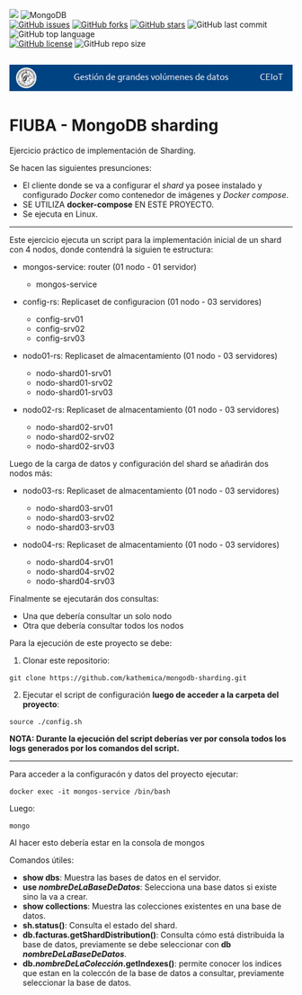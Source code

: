 
<link rel="stylesheet" href="https://use.fontawesome.com/releases/v5.15.2/css/all.css" integrity="sha384-vSIIfh2YWi9wW0r9iZe7RJPrKwp6bG+s9QZMoITbCckVJqGCCRhc+ccxNcdpHuYu" crossorigin="anonymous">

[<img src="https://img.shields.io/badge/Linkedin-kathesama-blue?style=for-the-badge&logo=linkedin">](https://www.linkedin.com/in/kathesama)
![MongoDB](https://img.shields.io/badge/-MongoDB-009900?logo=mongodb&logoColor=white&style=for-the-badge)
<br>
[![GitHub issues](https://img.shields.io/github/issues/kathemica/mongodb-sharding?style=plastic)](https://github.com/kathemica/mongodb-sharding/issues)
[![GitHub forks](https://img.shields.io/github/forks/kathemica/mongodb-sharding?style=plastic)](https://github.com/kathemica/mongodb-sharding/network)
[![GitHub stars](https://img.shields.io/github/stars/kathemica/mongodb-sharding?style=plastic)](https://github.com/kathemica/mongodb-sharding/stargazers)
![GitHub last commit](https://img.shields.io/github/last-commit/kathemica/mongodb-sharding?color=red&style=plastic)
![GitHub top language](https://img.shields.io/github/languages/top/kathemica/mongodb-sharding?style=plastic)
<br>
[![GitHub license](https://img.shields.io/github/license/kathemica/mongodb-sharding?style=plastic)](https://github.com/kathemica/mongodb-sharding/blob/main/LICENSE)
![GitHub repo size](https://img.shields.io/github/repo-size/kathemica/mongodb-sharding?style=plastic)
<br>

![header](assets/header.png)
---
# FIUBA - MongoDB sharding 

Ejercicio práctico de implementación de Sharding.

Se hacen las siguientes presunciones:

* <i class="fab fa-docker" style="color:blue"></i> El cliente donde se va a configurar el *shard* ya posee instalado y configurado *Docker* como contenedor de imágenes y *Docker compose*.
* <i class="far fa-hand-paper" style="color:red"></i> SE UTILIZA **docker-compose** EN ESTE PROYECTO.
* Se ejecuta en Linux.

---

Este ejercicio ejecuta un script para la implementación inicial de un shard con 4 nodos, donde contendrá la siguien te estructura:
* mongos-service: router (01 nodo - 01 servidor)
  * mongos-service
* config-rs: Replicaset de configuracion (01 nodo - 03 servidores)
  * config-srv01
  * config-srv02
  * config-srv03
  
* nodo01-rs: Replicaset de almacentamiento (01 nodo - 03 servidores)
  * nodo-shard01-srv01
  * nodo-shard01-srv02
  * nodo-shard01-srv03

* nodo02-rs: Replicaset de almacentamiento (01 nodo - 03 servidores)
  * nodo-shard02-srv01
  * nodo-shard02-srv02
  * nodo-shard02-srv03

Luego de la carga de datos y configuración del shard se añadirán dos nodos más:
* nodo03-rs: Replicaset de almacentamiento (01 nodo - 03 servidores)
  * nodo-shard03-srv01
  * nodo-shard03-srv02
  * nodo-shard03-srv03

* nodo04-rs: Replicaset de almacentamiento (01 nodo - 03 servidores)
  * nodo-shard04-srv01
  * nodo-shard04-srv02
  * nodo-shard04-srv03


Finalmente se ejecutarán dos consultas:
* Una que debería consultar un solo nodo
* Otra que debería consultar todos los nodos

Para la ejecución de este proyecto se debe:

1. Clonar este repositorio:
```
git clone https://github.com/kathemica/mongodb-sharding.git
```

2. Ejecutar el script de configuración **luego de acceder a la carpeta del proyecto**:
```
source ./config.sh
```
**NOTA: Durante la ejecución del script deberías ver por consola todos los logs generados por los comandos del script.**

---
Para acceder a la configuracón y datos del proyecto ejecutar:

```
docker exec -it mongos-service /bin/bash
```

Luego:
```
mongo
```

Al hacer esto debería estar en la consola de mongos

Comandos útiles:
* **show dbs**: Muestra las bases de datos en el servidor.
* **use *nombreDeLaBaseDeDatos***: Selecciona una base datos si existe sino la va a crear.
* **show collections**: Muestra las colecciones existentes en una base de datos.
* **sh.status()**: Consulta el estado del shard.
* **db.facturas.getShardDistribution()**: Consulta cómo está distribuida la base de datos, previamente se debe seleccionar con **db *nombreDeLaBaseDeDatos***.
* **db.*nombreDeLaColección*.getIndexes()**: permite conocer los indices que estan en la coleccón de la base de datos a consultar, previamente seleccionar la base de datos.

